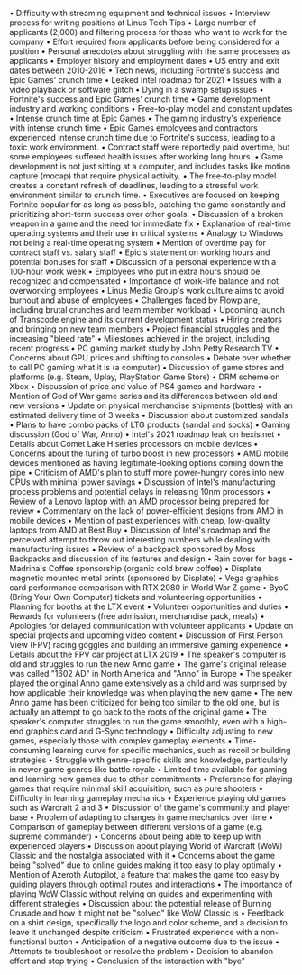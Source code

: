 • Difficulty with streaming equipment and technical issues
• Interview process for writing positions at Linus Tech Tips
• Large number of applicants (2,000) and filtering process for those who want to work for the company
• Effort required from applicants before being considered for a position
• Personal anecdotes about struggling with the same processes as applicants
• Employer history and employment dates
• US entry and exit dates between 2010-2016
• Tech news, including Fortnite's success and Epic Games' crunch time
• Leaked Intel roadmap for 2021
• Issues with a video playback or software glitch
• Dying in a swamp setup issues
• Fortnite's success and Epic Games' crunch time
• Game development industry and working conditions
• Free-to-play model and constant updates
• Intense crunch time at Epic Games
• The gaming industry's experience with intense crunch time
• Epic Games employees and contractors experienced intense crunch time due to Fortnite's success, leading to a toxic work environment.
• Contract staff were reportedly paid overtime, but some employees suffered health issues after working long hours.
• Game development is not just sitting at a computer, and includes tasks like motion capture (mocap) that require physical activity.
• The free-to-play model creates a constant refresh of deadlines, leading to a stressful work environment similar to crunch time.
• Executives are focused on keeping Fortnite popular for as long as possible, patching the game constantly and prioritizing short-term success over other goals.
• Discussion of a broken weapon in a game and the need for immediate fix
• Explanation of real-time operating systems and their use in critical systems
• Analogy to Windows not being a real-time operating system
• Mention of overtime pay for contract staff vs. salary staff
• Epic's statement on working hours and potential bonuses for staff
• Discussion of a personal experience with a 100-hour work week
• Employees who put in extra hours should be recognized and compensated
• Importance of work-life balance and not overworking employees
• Linus Media Group's work culture aims to avoid burnout and abuse of employees
• Challenges faced by Flowplane, including brutal crunches and team member workload
• Upcoming launch of Transcode engine and its current development status
• Hiring creators and bringing on new team members
• Project financial struggles and the increasing "bleed rate"
• Milestones achieved in the project, including recent progress
• PC gaming market study by John Petty Research TV
• Concerns about GPU prices and shifting to consoles
• Debate over whether to call PC gaming what it is (a computer)
• Discussion of game stores and platforms (e.g. Steam, Uplay, PlayStation Game Store)
• DRM scheme on Xbox
• Discussion of price and value of PS4 games and hardware
• Mention of God of War game series and its differences between old and new versions
• Update on physical merchandise shipments (bottles) with an estimated delivery time of 3 weeks
• Discussion about customized sandals
• Plans to have combo packs of LTG products (sandal and socks)
• Gaming discussion (God of War, Anno)
• Intel's 2021 roadmap leak on hexis.net
• Details about Comet Lake H series processors on mobile devices
• Concerns about the tuning of turbo boost in new processors
• AMD mobile devices mentioned as having legitimate-looking options coming down the pipe
• Criticism of AMD's plan to stuff more power-hungry cores into new CPUs with minimal power savings
• Discussion of Intel's manufacturing process problems and potential delays in releasing 10nm processors
• Review of a Lenovo laptop with an AMD processor being prepared for review
• Commentary on the lack of power-efficient designs from AMD in mobile devices
• Mention of past experiences with cheap, low-quality laptops from AMD at Best Buy
• Discussion of Intel's roadmap and the perceived attempt to throw out interesting numbers while dealing with manufacturing issues
• Review of a backpack sponsored by Moss Backpacks and discussion of its features and design
• Rain cover for bags
• Madrina's Coffee sponsorship (organic cold brew coffee)
• Displate magnetic mounted metal prints (sponsored by Displate)
• Vega graphics card performance comparison with RTX 2080 in World War Z game
• ByoC (Bring Your Own Computer) tickets and volunteering opportunities
• Planning for booths at the LTX event
• Volunteer opportunities and duties
• Rewards for volunteers (free admission, merchandise pack, meals)
• Apologies for delayed communication with volunteer applicants
• Update on special projects and upcoming video content
• Discussion of First Person View (FPV) racing goggles and building an immersive gaming experience
• Details about the FPV car project at LTX 2019
• The speaker's computer is old and struggles to run the new Anno game
• The game's original release was called "1602 AD" in North America and "Anno" in Europe
• The speaker played the original Anno game extensively as a child and was surprised by how applicable their knowledge was when playing the new game
• The new Anno game has been criticized for being too similar to the old one, but is actually an attempt to go back to the roots of the original game
• The speaker's computer struggles to run the game smoothly, even with a high-end graphics card and G-Sync technology
• Difficulty adjusting to new games, especially those with complex gameplay elements
• Time-consuming learning curve for specific mechanics, such as recoil or building strategies
• Struggle with genre-specific skills and knowledge, particularly in newer game genres like battle royale
• Limited time available for gaming and learning new games due to other commitments
• Preference for playing games that require minimal skill acquisition, such as pure shooters
• Difficulty in learning gameplay mechanics
• Experience playing old games such as Warcraft 2 and 3
• Discussion of the game's community and player base
• Problem of adapting to changes in game mechanics over time
• Comparison of gameplay between different versions of a game (e.g. supreme commander)
• Concerns about being able to keep up with experienced players
• Discussion about playing World of Warcraft (WoW) Classic and the nostalgia associated with it
• Concerns about the game being "solved" due to online guides making it too easy to play optimally
• Mention of Azeroth Autopilot, a feature that makes the game too easy by guiding players through optimal routes and interactions
• The importance of playing WoW Classic without relying on guides and experimenting with different strategies
• Discussion about the potential release of Burning Crusade and how it might not be "solved" like WoW Classic is
• Feedback on a shirt design, specifically the logo and color scheme, and a decision to leave it unchanged despite criticism
• Frustrated experience with a non-functional button
• Anticipation of a negative outcome due to the issue
• Attempts to troubleshoot or resolve the problem
• Decision to abandon effort and stop trying
• Conclusion of the interaction with "bye"